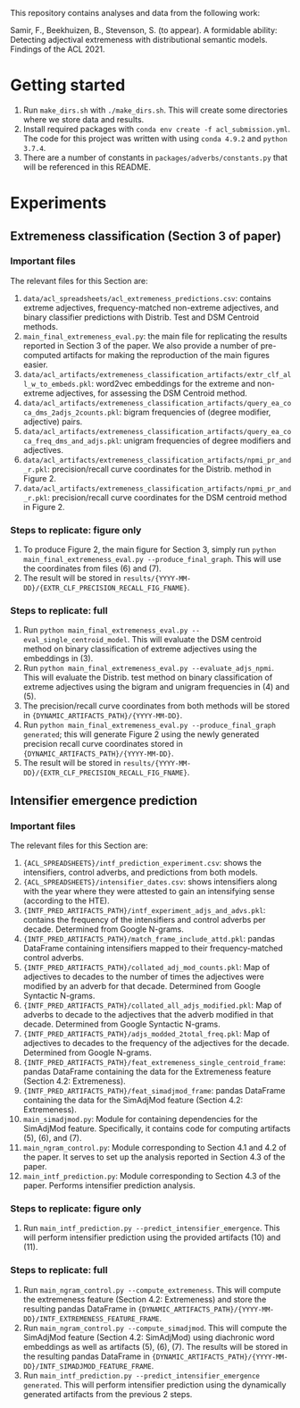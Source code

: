 This repository contains analyses and data from the following work:

Samir, F., Beekhuizen, B., Stevenson, S. (to appear). A formidable ability: Detecting adjectival extremeness with distributional semantic models. Findings of the ACL 2021.

# Getting started
1. Run `make_dirs.sh` with `./make_dirs.sh`. This will create some directories where we store
   data and results.
2. Install required packages with `conda env create -f acl_submission.yml`. The code for this project was written with using `conda 4.9.2` and `python 3.7.4`.
3. There are a number of constants in `packages/adverbs/constants.py` that will be referenced in this README. 

# Experiments

## Extremeness classification (Section 3 of paper)
### Important files
The relevant files for this Section are: 
1. `data/acl_spreadsheets/acl_extremeness_predictions.csv`: contains extreme adjectives, frequency-matched non-extreme adjectives, and binary classifier predictions with Distrib. Test and DSM Centroid methods.
2. `main_final_extremeness_eval.py`: the main file for replicating the results reported in Section 3 of the paper.
We also provide a number of pre-computed artifacts for making the reproduction of the main figures easier.
3. `data/acl_artifacts/extremeness_classification_artifacts/extr_clf_all_w_to_embeds.pkl`: word2vec embeddings for the extreme and non-extreme adjectives, for assessing the DSM Centroid method. 
4. `data/acl_artifacts/extremeness_classification_artifacts/query_ea_coca_dms_2adjs_2counts.pkl`: bigram frequencies of (degree modifier, adjective) pairs. 
5. `data/acl_artifacts/extremeness_classification_artifacts/query_ea_coca_freq_dms_and_adjs.pkl`: unigram frequencies of degree modifiers and adjectives.
6. `data/acl_artifacts/extremeness_classification_artifacts/npmi_pr_and_r.pkl`: precision/recall curve coordinates
for the Distrib. method in Figure 2. 
7. `data/acl_artifacts/extremeness_classification_artifacts/npmi_pr_and_r.pkl`: precision/recall curve coordinates
for the DSM centroid method in Figure 2. 

### Steps to replicate: figure only
1. To produce Figure 2, the main figure for Section 3, simply run `python main_final_extremeness_eval.py --produce_final_graph`. This will use the coordinates from files (6) and (7).
2. The result will be stored in `results/{YYYY-MM-DD}/{EXTR_CLF_PRECISION_RECALL_FIG_FNAME}`.

### Steps to replicate: full
1. Run `python main_final_extremeness_eval.py --eval_single_centroid_model`. This will evaluate the DSM centroid method on binary classification of extreme adjectives using the embeddings in (3). 
2. Run `python main_final_extremeness_eval.py --evaluate_adjs_npmi`. This will evaluate the Distrib. test method on binary classification of extreme adjectives using the bigram and unigram frequencies in (4) and (5).
3. The precision/recall curve coordinates from both methods will be stored in `{DYNAMIC_ARTIFACTS_PATH}/{YYYY-MM-DD}`.  
4. Run `python main_final_extremeness_eval.py --produce_final_graph generated`; this will generate Figure 2 using
the newly generated precision recall curve coordinates stored in `{DYNAMIC_ARTIFACTS_PATH}/{YYYY-MM-DD}`.
2. The result will be stored in `results/{YYYY-MM-DD}/{EXTR_CLF_PRECISION_RECALL_FIG_FNAME}`.

## Intensifier emergence prediction 
### Important files
The relevant files for this Section are: 
1. `{ACL_SPREADSHEETS}/intf_prediction_experiment.csv`: shows the intensifiers, control adverbs,
 and predictions from both models. 
2. `{ACL_SPREADSHEETS}/intensifier_dates.csv`: shows intensifiers along with the year where
they were attested to gain an intensifying sense (according to the HTE).
3. `{INTF_PRED_ARTIFACTS_PATH}/intf_experiment_adjs_and_advs.pkl`: contains the frequency
  of the intensifiers and control adverbs per decade. Determined from Google N-grams.
4. `{INTF_PRED_ARTIFACTS_PATH}/match_frame_include_attd.pkl`: pandas DataFrame containing
  intensifiers mapped to their frequency-matched control adverbs. 
5. `{INTF_PRED_ARTIFACTS_PATH}/collated_adj_mod_counts.pkl`: Map of adjectives
 to decades to the number of times the adjectives were modified by an adverb for that decade. Determined 
 from Google Syntactic N-grams.
6. `{INTF_PRED_ARTIFACTS_PATH}/collated_all_adjs_modified.pkl`: Map of adverbs to decade
to the adjectives that the adverb modified in that decade. Determined from Google Syntactic N-grams.
7. `{INTF_PRED_ARTIFACTS_PATH}/adjs_modded_2total_freq.pkl`: Map of adjectives
 to decades to the frequency of the adjectives for the decade. Determined from Google N-grams.
8. `{INTF_PRED_ARTIFACTS_PATH}/feat_extremeness_single_centroid_frame`: pandas DataFrame containing
the data for the Extremeness feature (Section 4.2: Extremeness).
9. `{INTF_PRED_ARTIFACTS_PATH}/feat_simadjmod_frame`: pandas DataFrame containing
the data for the SimAdjMod feature (Section 4.2: Extremeness).
10. `main_simadjmod.py`: Module for containing dependencies for the SimAdjMod feature. Specifically,
it contains code for computing artifacts (5), (6), and (7).
11. `main_ngram_control.py`: Module corresponding to Section 4.1 and 4.2 of the paper. It serves to set up
the analysis reported in Section 4.3 of the paper. 
12. `main_intf_prediction.py`: Module corresponding to Section 4.3 of the paper. Performs intensifier
prediction analysis.

### Steps to replicate: figure only
1. Run `main_intf_prediction.py --predict_intensifier_emergence`. This will perform intensifier prediction
using the provided artifacts (10) and (11).

### Steps to replicate: full
1. Run `main_ngram_control.py --compute_extremeness`. This will compute the extremeness feature (Section 4.2: Extremeness) and store the resulting pandas DataFrame in `{DYNAMIC_ARTIFACTS_PATH}/{YYYY-MM-DD}/INTF_EXTREMENESS_FEATURE_FRAME`. 
2. Run `main_ngram_control.py --compute_simadjmod`. This will compute the SimAdjMod feature (Section 4.2: SimAdjMod) using diachronic word embeddings as well as artifacts (5), (6), (7). The results will be stored in the resulting pandas DataFrame in `{DYNAMIC_ARTIFACTS_PATH}/{YYYY-MM-DD}/INTF_SIMADJMOD_FEATURE_FRAME`. 
3. Run `main_intf_prediction.py --predict_intensifier_emergence generated`. This will perform intensifier
prediction using the dynamically generated artifacts from the previous 2 steps.